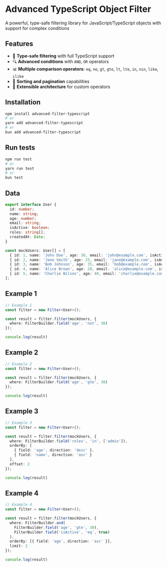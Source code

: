 # Advanced TypeScript Object Filter

A powerful, type-safe filtering library for JavaScript/TypeScript objects with support for complex conditions

## Features

- 🚀 **Type-safe filtering** with full TypeScript support
- 🔍 **Advanced conditions** with `AND`, `OR` operators
- 📊 **Multiple comparison operators**: `eq`, `ne`, `gt`, `gte`, `lt`, `lte`, `in`, `nin`, `like`, `ilike`
- 📝 **Sorting and pagination** capabilities
- 🔧 **Extensible architecture** for custom operators

## Installation

```bash
npm install advanced-filter-typescript
# or
yarn add advanced-filter-typescript
# or
bun add advanced-filter-typescript
```

## Run tests

```bash
npm run test
# or
yarn run test
# or
bun test
```

## Data
```typescript
export interface User {
  id: number;
  name: string;
  age: number;
  email: string;
  isActive: boolean;
  roles: string[];
  createdAt: Date;
}

const mockUsers: User[] = [
  { id: 1, name: 'John Doe', age: 30, email: 'john@example.com', isActive: true, roles: ['admin', 'user'], createdAt: new Date('2023-01-01') },
  { id: 2, name: 'Jane Smith', age: 25, email: 'jane@example.com', isActive: false, roles: ['user'], createdAt: new Date('2023-02-01') },
  { id: 3, name: 'Bob Johnson', age: 35, email: 'bob@example.com', isActive: true, roles: ['moderator'], createdAt: new Date('2023-03-01') },
  { id: 4, name: 'Alice Brown', age: 28, email: 'alice@example.com', isActive: true, roles: ['admin'], createdAt: new Date('2023-04-01') },
  { id: 5, name: 'Charlie Wilson', age: 40, email: 'charlie@example.com', isActive: false, roles: ['user', 'guest'], createdAt: new Date('2023-05-01') }
];
```

## Example 1
```typescript
// Example 1
const filter = new Filter<User>();

const result = filter.filter(mockUsers, {
  where: FilterBuilder.field('age', 'not', 30)
});

console.log(result)
```

## Example 2
```typescript
// Example 2
const filter = new Filter<User>();

const result = filter.filter(mockUsers, {
  where: FilterBuilder.field('age', 'gte', 30)
});

console.log(result)
```

## Example 3
```typescript
// Example 3
const filter = new Filter<User>();

const result = filter.filter(mockUsers, {
  where: FilterBuilder.field('roles', 'in', ['admin']),
  orderBy: [
    { field: 'age', direction: 'desc' },
    { field: 'name', direction: 'asc' }
  ],
  offset: 2
});

console.log(result)
```

## Example 4
```typescript
// Example 4
const filter = new Filter<User>();

const result = filter.filter(mockUsers, {
  where: FilterBuilder.and(
    FilterBuilder.field('age', 'gte', 30),
    FilterBuilder.field('isActive', 'eq', true)
  ),
  orderBy: [{ field: 'age', direction: 'asc' }],
  limit: 2
});

console.log(result)
```
